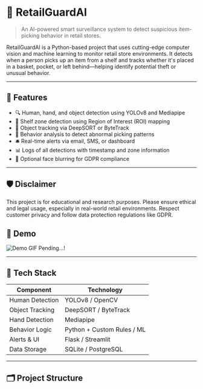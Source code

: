 # 🛒 RetailGuardAI

> An AI-powered smart surveillance system to detect suspicious item-picking behavior in retail stores.

RetailGuardAI is a Python-based project that uses cutting-edge computer vision and machine learning to monitor retail store environments. It detects when a person picks up an item from a shelf and tracks whether it's placed in a basket, pocket, or left behind—helping identify potential theft or unusual behavior.

---

## 📸 Features

- 🔍 Human, hand, and object detection using YOLOv8 and Mediapipe
- 🎯 Shelf zone detection using Region of Interest (ROI) mapping
- 🚶 Object tracking via DeepSORT or ByteTrack
- 🧠 Behavior analysis to detect abnormal picking patterns
- 🛎️ Real-time alerts via email, SMS, or dashboard
- 📊 Logs of all detections with timestamp and zone information
- 🔐 Optional face blurring for GDPR compliance

---

## 🛡️ Disclaimer

This project is for educational and research purposes. Please ensure ethical and legal usage, especially in real-world retail environments. Respect customer privacy and follow data protection regulations like GDPR.

## 🚀 Demo

![Demo GIF](.....!)  Pending...!

---

## 🧠 Tech Stack

| Component            | Technology               |
|---------------------|--------------------------|
| Human Detection      | YOLOv8 / OpenCV           |
| Object Tracking      | DeepSORT / ByteTrack      |
| Hand Detection       | Mediapipe                |
| Behavior Logic       | Python + Custom Rules / ML |
| Alerts & UI          | Flask / Streamlit         |
| Data Storage         | SQLite / PostgreSQL       |

---

## 🗂️ Project Structure

